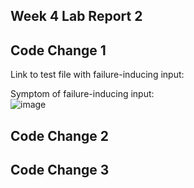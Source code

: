 ## Week 4 Lab Report 2 <br>
**Code Change 1**<br>
---

Link to test file with failure-inducing input:<br>

Symptom of failure-inducing input:<br>
![image](https://user-images.githubusercontent.com/99768694/164587751-d2097fbc-6660-40b0-b62c-2e8d9b4f02b8.png)

**Code Change 2**<br>
---

**Code Change 3**<br>
---
